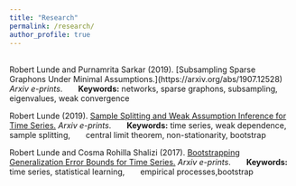 ```yaml
---
title: "Research"
permalink: /research/
author_profile: true
---
```

<br>
Robert Lunde and Purnamrita Sarkar (2019). [Subsampling Sparse Graphons Under Minimal Assumptions.](https://arxiv.org/abs/1907.12528) <i>Arxiv e-prints</i>.  
  &nbsp;&nbsp;&nbsp;&nbsp;&nbsp; <b>Keywords:</b> networks, sparse graphons, subsampling,
  &nbsp;&nbsp;&nbsp;&nbsp;&nbsp; eigenvalues, weak convergence 

Robert Lunde (2019). [Sample Splitting and Weak Assumption Inference for Time Series.](https://arxiv.org/abs/1902.07425)  <i>Arxiv e-prints</i>.
  &nbsp;&nbsp;&nbsp;&nbsp;&nbsp; <b>Keywords:</b> time series, weak dependence, sample splitting,
  &nbsp;&nbsp;&nbsp;&nbsp;&nbsp; central limit theorem, non-stationarity, bootstrap

Robert Lunde and Cosma Rohilla Shalizi (2017). [Bootstrapping Generalization Error Bounds for Time Series.](https://arxiv.org/abs/1711.02834)  <i>Arxiv e-prints</i>.
  &nbsp;&nbsp;&nbsp;&nbsp;&nbsp; <b>Keywords:</b> time series, statistical learning, 
  &nbsp;&nbsp;&nbsp;&nbsp;&nbsp; empirical processes,bootstrap



